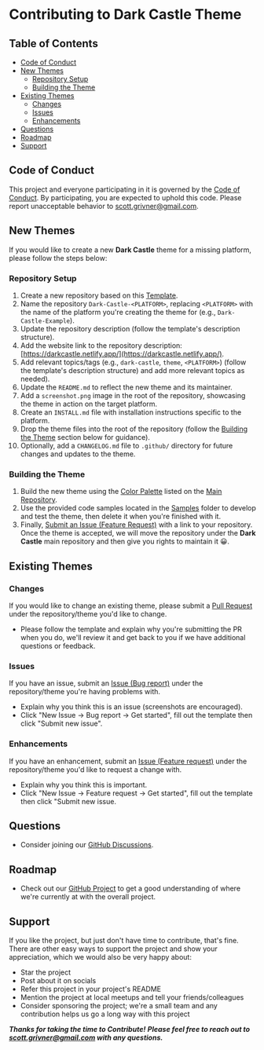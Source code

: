 # Contributing to Dark Castle Theme

## Table of Contents

- [Code of Conduct](#code-of-conduct)
- [New Themes](#new-themes)
  - [Repository Setup](#repository-setup)
  - [Building the Theme](#building-the-theme)
- [Existing Themes](#existing-themes)
  - [Changes](#changes)
  - [Issues](#issues)
  - [Enhancements](#enhancements)
- [Questions](#questions)
- [Roadmap](#roadmap)
- [Support](#support)

## Code of Conduct

This project and everyone participating in it is governed by the [Code of Conduct](CODE_OF_CONDUCT.md).
By participating, you are expected to uphold this code. Please report unacceptable behavior
to <scott.grivner@gmail.com>.

## New Themes

If you would like to create a new **Dark Castle** theme for a missing platform, please follow the steps below:

### Repository Setup

1. Create a new repository based on this [Template](https://github.com/scottgriv/Dark-Castle-Template).
2. Name the repository `Dark-Castle-<PLATFORM>`, replacing `<PLATFORM>` with the name of the platform you're creating the theme for (e.g., `Dark-Castle-Example`).
3. Update the repository description (follow the template's description structure).
4. Add the website link to the repository description: [https://darkcastle.netlify.app/](https://darkcastle.netlify.app/).
5. Add relevant topics/tags (e.g., `dark-castle`, `theme`, `<PLATFORM>`) (follow the template's description structure) and add more relevant topics as needed).
6. Update the `README.md` to reflect the new theme and its maintainer. 
7. Add a `screenshot.png` image in the root of the repository, showcasing the theme in action on the target platform.
8. Create an `INSTALL.md` file with installation instructions specific to the platform.
9. Drop the theme files into the root of the repository (follow the [Building the Theme](#building-the-theme) section below for guidance).
10. Optionally, add a `CHANGELOG.md` file to `.github/` directory for future changes and updates to the theme.

### Building the Theme

1. Build the new theme using the [Color Palette](https://github.com/scottgriv/Dark-Castle-Theme#color-palette) listed on the [Main Repository](https://github.com/scottgriv/Dark-Castle-Theme).
2. Use the provided code samples located in the [Samples](https://github.com/scottgriv/Dark-Castle-Template/tree/main/samples) folder to develop and test the theme, then delete it when you're finished with it.
3. Finally, [Submit an Issue (Feature Request)](https://github.com/scottgriv/Dark-Castle-Theme/issues/new?assignees=&labels=&projects=&template=feature_request.md&title=) with a link to your repository. Once the theme is accepted, we will move the repository under the **Dark Castle** main repository and then give you rights to maintain it 😀.

## Existing Themes

### Changes

If you would like to change an existing theme, please submit a [Pull Request](https://docs.github.com/en/pull-requests/collaborating-with-pull-requests/proposing-changes-to-your-work-with-pull-requests/about-pull-requests) under the repository/theme you'd like to change.
- Please follow the template and explain why you're submitting the PR when you do, we'll review it and get back to you if we have additional questions or feedback.

### Issues

If you have an issue, submit an [Issue (Bug report)](https://docs.github.com/en/issues/tracking-your-work-with-issues/about-issues) under the repository/theme you're having problems with.
- Explain why you think this is an issue (screenshots are encouraged).
- Click "New Issue → Bug report → Get started", fill out the template then click "Submit new issue".

### Enhancements

If you have an enhancement, submit an [Issue (Feature request)](https://docs.github.com/en/issues/tracking-your-work-with-issues/about-issues) under the repository/theme you'd like to request a change with.
- Explain why you think this is important.
- Click "New Issue → Feature request → Get started", fill out the template then click "Submit new issue.

## Questions

- Consider joining our [GitHub Discussions](https://github.com/scottgriv/Dark-Castle-Theme/discussions).

## Roadmap

- Check out our [GitHub Project](https://github.com/users/scottgriv/projects/14) to get a good understanding of where we're currently at with the overall project.

## Support

If you like the project, but just don't have time to contribute, that's fine. There are other easy ways to support the project and show your appreciation, which we would also be very happy about:
- Star the project
- Post about it on socials
- Refer this project in your project's README
- Mention the project at local meetups and tell your friends/colleagues
- Consider sponsoring the project; we're a small team and any contribution helps us go a long way with this project

***Thanks for taking the time to Contribute!***
***Please feel free to reach out to <scott.grivner@gmail.com> with any questions.***
